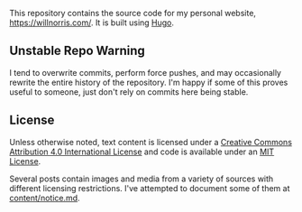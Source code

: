 This repository contains the source code for my personal website,
<https://willnorris.com/>.  It is built using [Hugo](https://gohugo.io/).

## Unstable Repo Warning ##

I tend to overwrite commits, perform force pushes, and may occasionally rewrite
the entire history of the repository. I'm happy if some of this proves useful
to someone, just don't rely on commits here being stable.

## License ##

Unless otherwise noted, text content is licensed under a [Creative Commons
Attribution 4.0 International License](./content/LICENSE) and code is available
under an [MIT License](./LICENSE).

Several posts contain images and media from a variety of sources with different
licensing restrictions.  I've attempted to document some of them at
[content/notice.md](./content/notice.md).
